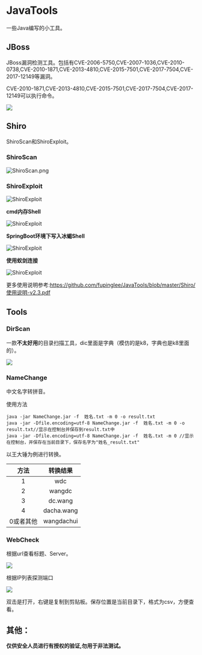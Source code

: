 # JavaTools

一些Java编写的小工具。

## JBoss

JBoss漏洞检测工具。包括有CVE-2006-5750,CVE-2007-1036,CVE-2010-0738,CVE-2010-1871,CVE-2013-4810,CVE-2015-7501,CVE-2017-7504,CVE-2017-12149等漏洞。

CVE-2010-1871,CVE-2013-4810,CVE-2015-7501,CVE-2017-7504,CVE-2017-12149可以执行命令。



![](images/JBoss/单一URL漏洞验证.png)



## Shiro

ShiroScan和ShiroExploit。

### ShiroScan

![ShiroScan.png](images/Shiro/ShiroScan.png)

### ShiroExploit

![ShiroExploit](images/Shiro/Shiro回显.png)



**cmd内存Shell**

![ShiroExploit](images/Shiro/ShiroExploit-05.png)

**SpringBoot环境下写入冰蝎Shell**

![ShiroExploit](images/Shiro/21.png)

**使用蚁剑连接**

![ShiroExploit](images/Shiro/24.png)



更多使用说明参考:https://github.com/fupinglee/JavaTools/blob/master/Shiro/使用说明-v2.3.pdf



## Tools

### DirScan

一款**不太好用**的目录扫描工具，dic里面是字典（模仿的是k8，字典也是k8里面的）。

![](images/Tools/DirScan.png)



### NameChange

中文名字转拼音。

使用方法

```
java -jar NameChange.jar -f  姓名.txt -m 0 -o result.txt
java -jar -Dfile.encoding=utf-8 NameChange.jar -f  姓名.txt -m 0 -o result.txt//显示在控制台并保存到result.txt中
java -jar -Dfile.encoding=utf-8 NameChange.jar -f  姓名.txt -m 0 //显示在控制台，并保存在当前目录下，保存名字为"姓名_result.txt"
```



以王大锤为例进行转换。

|   方法    |  转换结果  |
| :-------: | :--------: |
|     1     |    wdc     |
|     2     |   wangdc   |
|     3     |  dc.wang   |
|     4     | dacha.wang |
| 0或者其他 | wangdachui |

### WebCheck

根据url查看标题、Server。

![](images/Tools/WebCheck01.png)



根据IP列表探测端口

![](images/Tools/WebCheck02.png)

双击是打开，右键是复制到剪贴板。保存位置是当前目录下，格式为csv，方便查看。



## 其他：

**仅供安全人员进行有授权的验证,勿用于非法测试。**